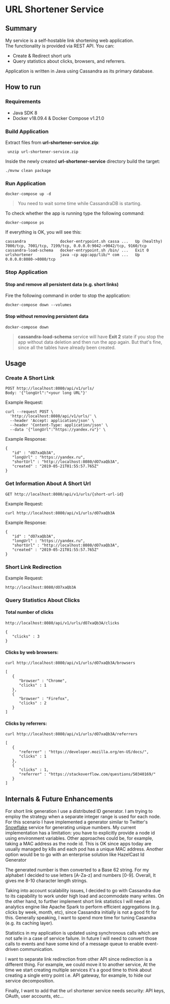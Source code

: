 # URL Shortener Service

## Summary
My service is a self-hostable link shortening web application.  
The functionality is provided via REST API. You can:  
 * Create & Redirect short urls 
 * Query statistics about clicks, browsers, and referrers.
 
Application is written in Java using Cassandra as its primary database.
## How to run

### Requirements

* Java SDK 8
* Docker v18.09.4 & Docker Compose v1.21.0

### Build Application
Extract files from **url-shortener-service.zip**:
   ```sybase
    unzip url-shortener-service.zip 
  ```
  
Inside the newly created **url-shortener-service** directory build the target:
```sybase
./mvnw clean package
```

### Run Application
```sybase
docker-compose up -d
```
> You need to wait some time while CassandraDB is starting.

To check whether the app is running type the following command:

```sybase
docker-compose ps
```
If everything is OK, you will see this:
```sybase
cassandra               docker-entrypoint.sh cassa ...   Up (healthy)   7000/tcp, 7001/tcp, 7199/tcp, 0.0.0.0:9042->9042/tcp, 9160/tcp
cassandra-load-schema   docker-entrypoint.sh /bin/ ...   Exit 0                                                                       
urlshortener            java -cp app:app/lib/* com ...   Up             0.0.0.0:8080->8080/tcp  
```

### Stop Application

#### Stop and remove all persistent data (e.g. short links)
Fire the following command in order to stop the application:
```sybase
docker-compose down --volumes
```
#### Stop without removing persistent data
```sybase
docker-compose down
```
> **cassandra-load-schema** service will have **Exit 2** state if you stop the app
without data deletion and then run the app again. But that's fine, since 
all the tables have already been created.

## Usage

### Create A Short Link

```
POST http://localhost:8080/api/v1/urls/
Body: '{"longUrl":"<your long URL"}'
```

Example Request:
```sybase
curl --request POST \
  'http://localhost:8080/api/v1/urls/' \
  --header 'Accept: application/json' \
  --header 'Content-Type: application/json' \
  --data '{"longUrl":"https://yandex.ru"}' \
```

Example Response:
```sybase
{
   "id" : "dO7xaQb3A",
   "longUrl" : "https://yandex.ru",
   "shortUrl" : "http://localhost:8080/dO7xaQb3A",
   "created" : "2019-05-21T01:55:57.765Z"
}
```

### Get Information About A Short Url



```
GET http://localhost:8080/api/v1/urls/{short-url-id}
```

Example Request:
```sybase
curl http://localhost:8080/api/v1/urls/dO7xaQb3A
```

Example Response:
```sybase
{
   "id" : "dO7xaQb3A",
   "longUrl" : "https://yandex.ru",
   "shortUrl" : "http://localhost:8080/dO7xaQb3A",
   "created" : "2019-05-21T01:55:57.765Z"
}
```

### Short Link Redirection

Example Request:
```sybase
http://localhost:8080/dO7xaQb3A
```

### Query Statistics About Clicks

#### Total number of clicks
```sybase
http://localhost:8080/api/v1/urls/dO7xaQb3A/clicks
```
  
```sybase
{
   "clicks" : 3
}
```

#### Clicks by web browsers:
```sybase
curl http://localhost:8080/api/v1/urls/dO7xaQb3A/browsers
```

```sybase
[
   {
      "browser" : "Chrome",
      "clicks" : 1
   },
   {
      "browser" : "Firefox",
      "clicks" : 2
   }
]
```

#### Clicks by referrers:
```sybase
curl http://localhost:8080/api/v1/urls/dO7xaQb3A/referrers
```

```sybase
[
   {
      "referrer" : "https://developer.mozilla.org/en-US/docs/",
      "clicks" : 1
   },
   {
      "clicks" : 1,
      "referrer" : "https://stackoverflow.com/questions/50340169/"
   }
]
```

## Internals & Future Enhancements

For short link generation I use a distributed ID generator.
I am trying to employ the strategy when a separate integer range is used for each node. 
For this scenario I have implemented a generator similar to Twitter's [Snowflake](https://github.com/twitter-archive/snowflake/tree/snowflake-2010)
service for generating unique numbers. My current implementation 
has a limitation: you have to explicitly provide a node id using environment variables. 
Other approaches could be, for example, taking a MAC address as the node id.
This is OK since apps today are usually managed by k8s and each pod has a unique MAC address.
Another option would be to go with an enterprise solution like HazelCast Id Generator

The generated number is then converted to a Base 62 string. For my alphabet I decided to use letters [A-Za-z] and numbers [0-9].
Overall, It gives me 8-10 character length strings. 

Taking into account scalability issues, I decided to go with Cassandra due to 
its capability to work under high load and accommodate many writes. On the other hand, to further
implement short link statistics I will need an analytics engine like Apache Spark to perform efficient aggregations
(e.g. clicks by week, month, etc), since Cassandra initially is not a good fit for this. Generally speaking, 
I want to spend more time for tuning Casandra (e.g. its caching layer). 

Statistics in my application is updated using synchronous calls which are not safe in a case of service failure.
In future I will need to convert those calls to events and have some kind of a message queue to enable event-driven 
communication. 

I want to separate link redirection from other API since redirection is a different thing.
For example, we could move it to another service, At the time we start creating multiple services it's a good time 
to think about creating a single entry point i.e. API gateway, for example, to hide our service decomposition.

Finally, I want to add that the url shortener service needs security: API keys, OAuth, user accounts, etc...
